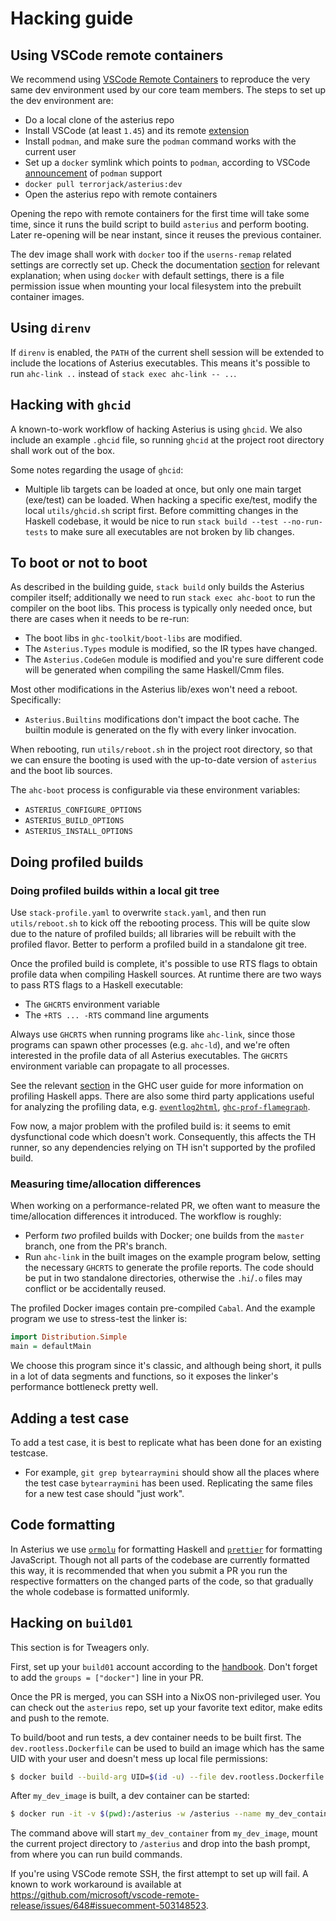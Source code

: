 # Hacking guide

## Using VSCode remote containers

We recommend using [VSCode Remote
Containers](https://code.visualstudio.com/docs/remote/containers) to reproduce
the very same dev environment used by our core team members. The steps to set up
the dev environment are:

* Do a local clone of the asterius repo
* Install VSCode (at least `1.45`) and its remote
  [extension](https://aka.ms/vscode-remote/download/extension)
* Install `podman`, and make sure the `podman` command works with the current user
* Set up a `docker` symlink which points to `podman`, according to VSCode
  [announcement](https://github.com/microsoft/vscode-docs/blob/master/remote-release-notes/v1_45.md#podman-support)
  of `podman` support
* `docker pull terrorjack/asterius:dev`
* Open the asterius repo with remote containers

Opening the repo with remote containers for the first time will take some time,
since it runs the build script to build `asterius` and perform booting. Later
re-opening will be near instant, since it reuses the previous container.

The dev image shall work with `docker` too if the `userns-remap` related
settings are correctly set up. Check the documentation [section](images.md) for
relevant explanation; when using `docker` with default settings, there is a file
permission issue when mounting your local filesystem into the prebuilt container
images.

## Using `direnv`

If `direnv` is enabled, the `PATH` of the current shell session will be extended
to include the locations of Asterius executables. This means it's possible to
run `ahc-link ..` instead of `stack exec ahc-link -- ..`.

## Hacking with `ghcid`

A known-to-work workflow of hacking Asterius is using `ghcid`. We also include
an example `.ghcid` file, so running `ghcid` at the project root directory shall
work out of the box.

Some notes regarding the usage of `ghcid`:

* Multiple lib targets can be loaded at once, but only one main target
  (exe/test) can be loaded. When hacking a specific exe/test, modify the local
  `utils/ghcid.sh` script first. Before committing changes in the Haskell
  codebase, it would be nice to run `stack build --test --no-run-tests` to make
  sure all executables are not broken by lib changes.

## To boot or not to boot

As described in the building guide, `stack build` only builds the Asterius
compiler itself; additionally we need to run `stack exec ahc-boot` to run the
compiler on the boot libs. This process is typically only needed once, but there
are cases when it needs to be re-run:

* The boot libs in `ghc-toolkit/boot-libs` are modified.
* The `Asterius.Types` module is modified, so the IR types have changed.
* The `Asterius.CodeGen` module is modified and you're sure different code will
  be generated when compiling the same Haskell/Cmm files.

Most other modifications in the Asterius lib/exes won't need a reboot.
Specifically:

* `Asterius.Builtins` modifications don't impact the boot cache. The builtin
  module is generated on the fly with every linker invocation.

When rebooting, run `utils/reboot.sh` in the project root directory, so that we
can ensure the booting is used with the up-to-date version of `asterius` and the
boot lib sources.

The `ahc-boot` process is configurable via these environment variables:

* `ASTERIUS_CONFIGURE_OPTIONS`
* `ASTERIUS_BUILD_OPTIONS`
* `ASTERIUS_INSTALL_OPTIONS`

## Doing profiled builds

### Doing profiled builds within a local git tree

Use `stack-profile.yaml` to overwrite `stack.yaml`, and then run
`utils/reboot.sh` to kick off the rebooting process. This will be quite slow due
to the nature of profiled builds; all libraries will be rebuilt with the
profiled flavor. Better to perform a profiled build in a standalone git tree.

Once the profiled build is complete, it's possible to use RTS flags to obtain
profile data when compiling Haskell sources. At runtime there are two ways to
pass RTS flags to a Haskell executable:

* The `GHCRTS` environment variable
* The `+RTS ... -RTS` command line arguments

Always use `GHCRTS` when running programs like `ahc-link`, since those programs
can spawn other processes (e.g. `ahc-ld`), and we're often interested in the
profile data of all Asterius executables. The `GHCRTS` environment variable can
propagate to all processes.

See the relevant
[section](https://downloads.haskell.org/~ghc/8.8.4/docs/html/users_guide/profiling.html)
in the GHC user guide for more information on profiling Haskell apps. There are
also some third party applications useful for analyzing the profiling data, e.g.
[`eventlog2html`](https://github.com/mpickering/eventlog2html),
[`ghc-prof-flamegraph`](https://github.com/fpco/ghc-prof-flamegraph).

Fow now, a major problem with the profiled build is: it seems to emit
dysfunctional code which doesn't work. Consequently, this affects the TH runner,
so any dependencies relying on TH isn't supported by the profiled build.

### Measuring time/allocation differences

When working on a performance-related PR, we often want to measure the
time/allocation differences it introduced. The workflow is roughly:

* Perform *two* profiled builds with Docker; one builds from the `master`
  branch, one from the PR's branch.
* Run `ahc-link` in the built images on the example program below, setting the
  necessary `GHCRTS` to generate the profile reports. The code should be put in
  two standalone directories, otherwise the `.hi`/`.o` files may conflict or be
  accidentally reused.

The profiled Docker images contain pre-compiled `Cabal`. And the example program
we use to stress-test the linker is:

```haskell
import Distribution.Simple
main = defaultMain
```

We choose this program since it's classic, and although being short, it pulls in
a lot of data segments and functions, so it exposes the linker's performance
bottleneck pretty well.

## Adding a test case

To add a test case, it is best to replicate what has been done for an existing testcase.

- For example, `git grep bytearraymini` should show all the places where the test case
`bytearraymini` has been used. Replicating the same files for a new test case
should "just work".

## Code formatting

In Asterius we use [`ormolu`](https://github.com/tweag/ormolu) for formatting
Haskell and [`prettier`](https://prettier.io/) for formatting JavaScript.
Though not all parts of the codebase are currently formatted this way, it is
recommended that when you submit a PR you run the respective formatters on the
changed parts of the code, so that gradually the whole codebase is formatted
uniformly.

## Hacking on `build01`

This section is for Tweagers only.

First, set up your `build01` account according to the
[handbook](https://github.com/tweag/meta/blob/master/handbook/eng/remote-builder.md).
Don't forget to add the `groups = ["docker"]` line in your PR.

Once the PR is merged, you can SSH into a NixOS non-privileged user. You can
check out the `asterius` repo, set up your favorite text editor, make edits and
push to the remote.

To build/boot and run tests, a dev container needs to be built first. The
`dev.rootless.Dockerfile` can be used to build an image which has the same UID
with your user and doesn't mess up local file permissions:

```sh
$ docker build --build-arg UID=$(id -u) --file dev.rootless.Dockerfile --tag my_dev_image .
```

After `my_dev_image` is built, a dev container can be started:

```sh
$ docker run -it -v $(pwd):/asterius -w /asterius --name my_dev_container my_dev_image
```

The command above will start `my_dev_container` from `my_dev_image`, mount the
current project directory to `/asterius` and drop into the bash prompt, from
where you can run build commands.

If you're using VSCode remote SSH, the first attempt to set up will fail. A
known to work workaround is available at
https://github.com/microsoft/vscode-remote-release/issues/648#issuecomment-503148523.
